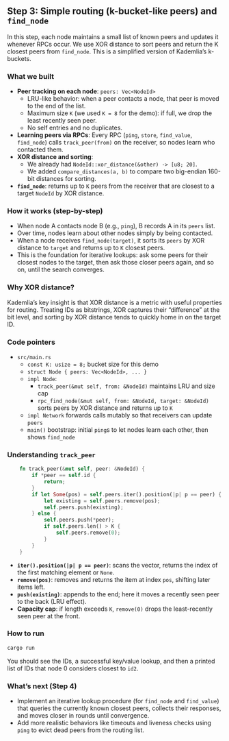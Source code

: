 ## Step 3: Simple routing (k-bucket-like peers) and `find_node`

In this step, each node maintains a small list of known peers and updates it whenever RPCs occur. We use XOR distance to sort peers and return the K closest peers from `find_node`. This is a simplified version of Kademlia’s k-buckets.

### What we built
- **Peer tracking on each node**: `peers: Vec<NodeId>`
  - LRU-like behavior: when a peer contacts a node, that peer is moved to the end of the list.
  - Maximum size `K` (we used `K = 8` for the demo): if full, we drop the least recently seen peer.
  - No self entries and no duplicates.
- **Learning peers via RPCs**: Every RPC (`ping`, `store`, `find_value`, `find_node`) calls `track_peer(from)` on the receiver, so nodes learn who contacted them.
- **XOR distance and sorting**:
  - We already had `NodeId::xor_distance(&other) -> [u8; 20]`.
  - We added `compare_distances(a, b)` to compare two big-endian 160-bit distances for sorting.
- **`find_node`**: returns up to `K` peers from the receiver that are closest to a target `NodeId` by XOR distance.

### How it works (step-by-step)
- When node A contacts node B (e.g., `ping`), B records A in its `peers` list.
- Over time, nodes learn about other nodes simply by being contacted.
- When a node receives `find_node(target)`, it sorts its `peers` by XOR distance to `target` and returns up to `K` closest peers.
- This is the foundation for iterative lookups: ask some peers for their closest nodes to the target, then ask those closer peers again, and so on, until the search converges.

### Why XOR distance?
Kademlia’s key insight is that XOR distance is a metric with useful properties for routing. Treating IDs as bitstrings, XOR captures their “difference” at the bit level, and sorting by XOR distance tends to quickly home in on the target ID.

### Code pointers
- `src/main.rs`
  - `const K: usize = 8;` bucket size for this demo
  - `struct Node { peers: Vec<NodeId>, ... }`
  - `impl Node`:
    - `track_peer(&mut self, from: &NodeId)` maintains LRU and size cap
    - `rpc_find_node(&mut self, from: &NodeId, target: &NodeId)` sorts peers by XOR distance and returns up to `K`
  - `impl Network` forwards calls mutably so that receivers can update `peers`
  - `main()` bootstrap: initial `ping`s to let nodes learn each other, then shows `find_node`

### Understanding `track_peer`
```62:75:/Users/akhileshmanda/kademlia/src/main.rs
    fn track_peer(&mut self, peer: &NodeId) {
        if *peer == self.id {
            return;
        }
        if let Some(pos) = self.peers.iter().position(|p| p == peer) {
            let existing = self.peers.remove(pos);
            self.peers.push(existing);
        } else {
            self.peers.push(*peer);
            if self.peers.len() > K {
                self.peers.remove(0);
            }
        }
    }
```
- **`iter().position(|p| p == peer)`**: scans the vector, returns the index of the first matching element or `None`.
- **`remove(pos)`**: removes and returns the item at index `pos`, shifting later items left.
- **`push(existing)`**: appends to the end; here it moves a recently seen peer to the back (LRU effect).
- **Capacity cap**: if length exceeds `K`, `remove(0)` drops the least-recently seen peer at the front.

### How to run
```bash
cargo run
```
You should see the IDs, a successful key/value lookup, and then a printed list of IDs that node 0 considers closest to `id2`.

### What’s next (Step 4)
- Implement an iterative lookup procedure (for `find_node` and `find_value`) that queries the currently known closest peers, collects their responses, and moves closer in rounds until convergence.
- Add more realistic behaviors like timeouts and liveness checks using `ping` to evict dead peers from the routing list. 